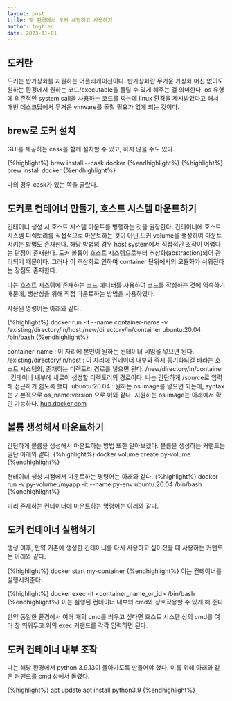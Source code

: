 ```yaml
---
layout: post
title: 맥 환경에서 도커 세팅하고 사용하기
author: tngtied
date: 2023-11-01
---
```


## 도커란
도커는 반가상화를 지원하는 어플리케이션이다. 반가상화란 무거운 가상화 머신 없이도 원하는 환경에서 원하는 코드/executable을 돌릴 수 있게 해주는 걸 의미한다.
os 유형에 의존적인 system call을 사용하는 코드를 짜는데 linux 환경을 제시받았다고 해서 매번 데스크탑에서 무거운 vmware를 돌릴 필요가 없게 되는 것이다.

## brew로 도커 설치
GUI를 제공하는 cask를 함께 설치할 수 있고, 하지 않을 수도 있다.

{%highlight%}
brew install --cask docker
{%endhighlight%}
{%highlight%}
brew install docker
{%endhighlight%}

나의 경우 cask가 있는 쪽을 골랐다.

## 도커로 컨테이너 만들기, 호스트 시스템 마운트하기

컨테이너 생성 시 호스트 시스템 마운트를 병행하는 것을 권장한다. 
컨테이너에 호스트 시스템 디렉토리를 직접적으로 마운트하는 것이 아닌,도커 volume을 생성하여 마운트시키는 방법도 존재한다. 해당 방법의 경우 host system에서 직접적인 조작이 어렵다는 단점이 존재한다. 도커 볼륨이 호스트 시스템으로부터 추상화(abstraction)되어 관리되기 때문이다. 그러나 이 추상화로 인하여 container 단위에서의 모듈화가 쉬워진다는 장점도 존재한다. 

나는 호스트 시스템에 존재하는 코드 에디터를 사용하여 코드를 작성하는 것에 익숙하기 때문에, 생산성을 위해 직접 마운트하는 방법을 사용하였다.

사용된 명령어는 아래와 같다.

{%highlight%}
docker run -it --name container-name -v /existing/directory/in/host:/new/directory/in/container ubuntu:20.04 /bin/bash
{%endhighlight%}

container-name : 이 자리에 본인이 원하는 컨테이너 네임을 넣으면 된다.
/existing/directory/in/host : 이 자리에 컨테이너 내부와 즉시 동기화되길 바라는 호스트 시스템의, 존재하는 디렉토리 경로를 넣으면 된다.
/new/directory/in/container : 컨테이너 내부에 새로이 생성할 디렉토리의 경로이다. 나는 간단하게 /source로 입력해 접근하기 쉽도록 했다.
ubuntu:20.04 : 원하는 os image를 넣으면 되는데, syntax는 기본적으로 os_name:version 으로 이와 같다. 지원하는 os image는 아래에서 확인 가능하다.
<a href="https://hub.docker.com/search?q="> hub.docker.com </a>

## 볼륨 생성해서 마운트하기

간단하게 볼륨을 생성해서 마운트하는 방법 또한 알아보겠다.
볼륨을 생성하는 커맨드는 일단 아래와 같다.
{%highlight%}
docker volume create py-volume
{%endhighlight%}

컨테이너 생성 시점에서 마운트하는 명령어는 아래와 같다.
{%highlight%}
docker run -v py-volume:/myapp -it --name py-env ubuntu:20.04 /bin/bash
{%endhighlight%}

미리 존재하는 컨테이너에 마운트하는 명령어는 아래와 같다. 

## 도커 컨테이너 실행하기

생성 이후, 만약 기존에 생성한 컨테이너를 다시 사용하고 싶어졌을 때 사용하는 커맨드는 아래와 같다. 

{%highlight%}
docker start my-container
{%endhighlight%}
이는 컨테이너를 실행시켜준다.

{%highlight%}
docker exec -it <container_name_or_id> /bin/bash
{%endhighlight%}
이는 실행된 컨테이너 내부의 cmd와 상호작용할 수 있게 해 준다.

만약 동일한 환경에서 여러 개의 cmd를 띄우고 싶다면 호스트 시스템 상의 cmd를 여러 창 띄워두고 위의 exec 커맨드를 각각 입력하면 된다.

## 도커 컨테이너 내부 조작

나는 해당 환경에서 python 3.9.13이 돌아가도록 만들어야 했다. 이를 위해 아래와 같은 커맨드를 cmd 상에서 돌렸다.

{%highlight%}
apt update
apt install python3.9
{%endhighlight%}
